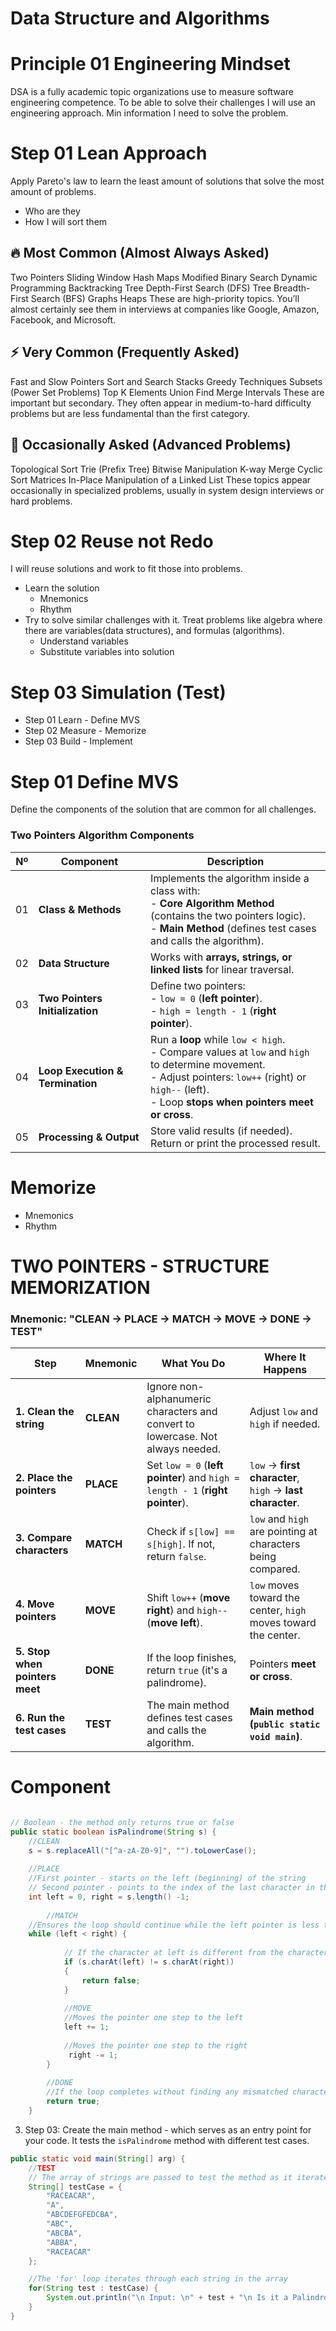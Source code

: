 # Data Structure and Algorithms


# Principle 01 Engineering Mindset
DSA is a fully academic topic organizations use to measure software engineering competence. To be able to solve 
their challenges I will use an engineering approach. Min information I need to solve the problem. 

# Step 01 Lean Approach
Apply Pareto's law to learn the least amount of solutions that solve the most amount of problems.

- Who are they
- How I will sort them
  
 ## 🔥 Most Common (Almost Always Asked)
  Two Pointers
  Sliding Window
  Hash Maps
  Modified Binary Search
  Dynamic Programming
  Backtracking
  Tree Depth-First Search (DFS)
  Tree Breadth-First Search (BFS)
  Graphs
  Heaps
  These are high-priority topics. You’ll almost certainly see them in interviews at companies like Google, Amazon, Facebook, and Microsoft.

## ⚡ Very Common (Frequently Asked)
Fast and Slow Pointers
Sort and Search
Stacks
Greedy Techniques
Subsets (Power Set Problems)
Top K Elements
Union Find
Merge Intervals
These are important but secondary. They often appear in medium-to-hard difficulty problems but are less fundamental than the first category.

## 🧐 Occasionally Asked (Advanced Problems)
Topological Sort
Trie (Prefix Tree)
Bitwise Manipulation
K-way Merge
Cyclic Sort
Matrices
In-Place Manipulation of a Linked List
These topics appear occasionally in specialized problems, usually in system design interviews or hard problems.

# Step 02 Reuse not Redo
I will reuse solutions and work to fit those into problems.
- Learn the solution
  - Mnemonics
  - Rhythm
- Try to solve similar challenges with it.
Treat problems like algebra where there are variables(data structures), and formulas (algorithms).
  - Understand variables
  - Substitute variables into solution

# Step 03 Simulation (Test)
- Step 01 Learn - Define MVS
- Step 02 Measure - Memorize
- Step 03 Build - Implement


# Step 01 Define MVS
Define the components of the solution that are common for all challenges.

### Two Pointers Algorithm Components

| Nº  | **Component**             | **Description** |
|-----|---------------------------|----------------|
| 01  | **Class & Methods**       | Implements the algorithm inside a class with: <br> - **Core Algorithm Method** (contains the two pointers logic). <br> - **Main Method** (defines test cases and calls the algorithm). |
| 02  | **Data Structure**        | Works with **arrays, strings, or linked lists** for linear traversal. |
| 03  | **Two Pointers Initialization** | Define two pointers: <br> - `low = 0` (**left pointer**). <br> - `high = length - 1` (**right pointer**). |
| 04  | **Loop Execution & Termination** | Run a **loop** while `low < high`. <br> - Compare values at `low` and `high` to determine movement. <br> - Adjust pointers: `low++` (right) or `high--` (left). <br> - Loop **stops when pointers meet or cross**. |
| 05  | **Processing & Output**   | Store valid results (if needed). <br> Return or print the processed result. |


# Memorize
- Mnemonics
- Rhythm

# TWO POINTERS - STRUCTURE MEMORIZATION

### Mnemonic: "CLEAN → PLACE → MATCH → MOVE → DONE → TEST"

| **Step**                       | **Mnemonic**  | **What You Do**                                                                 | **Where It Happens**  |
|--------------------------------|--------------|---------------------------------------------------------------------------------|----------------------|
| **1. Clean the string**        | **CLEAN**  | Ignore non-alphanumeric characters and convert to lowercase. Not always needed. | Adjust `low` and `high` if needed. |
| **2. Place the pointers**      | **PLACE**  | Set `low = 0` (**left pointer**) and `high = length - 1` (**right pointer**).   | `low` → **first character**, `high` → **last character**. |
| **3. Compare characters**      | **MATCH**  | Check if `s[low] == s[high]`. If not, return `false`.                           | `low` and `high` are pointing at characters being compared. |
| **4. Move pointers**           | **MOVE**  | Shift `low++` (**move right**) and `high--` (**move left**).                    | `low` moves toward the center, `high` moves toward the center. |
| **5. Stop when pointers meet** | **DONE**  | If the loop finishes, return `true` (it's a palindrome).                        | Pointers **meet or cross**. |
| **6. Run the test cases**      | **TEST**  | The main method defines test cases and calls the algorithm.                     | **Main method (`public static void main`)**. |



# Component
```java

// Boolean - the method only returns true or false
public static boolean isPalindrome(String s) {
    //CLEAN
    s = s.replaceAll("[^a-zA-Z0-9]", "").toLowerCase();
    
    //PLACE
    //First pointer - starts on the left (beginning) of the string
    // Second pointer - points to the index of the last character in the string
    int left = 0, right = s.length() -1;
        
        //MATCH
    //Ensures the loop should continue while the left pointer is less than/before the right pointer.     
    while (left < right) {
       
            // If the character at left is different from the character at right, it returns false, meaning the string isn't a palindrome.
            if (s.charAt(left) != s.charAt(right))
            {
                return false;
            }
            
            //MOVE
            //Moves the pointer one step to the left
            left += 1;
            
            //Moves the pointer one step to the right
             right -= 1;
        }
        
        //DONE
        //If the loop completes without finding any mismatched characters, it returns 'true'.
        return true;
    }
```

3. Step 03: Create the main method - which serves as an entry point for your code. It tests the `isPalindrome` method with different test cases.

```java
public static void main(String[] arg) {
    //TEST
    // The array of strings are passed to test the method as it iterates through test cases
    String[] testCase = {
        "RACEACAR",
        "A",
        "ABCDEFGFEDCBA",
        "ABC",
        "ABCBA",
        "ABBA",
        "RACEACAR"
    };

    //The 'for' loop iterates through each string in the array
    for(String test : testCase) {
        System.out.println("\n Input: \n" + test + "\n Is it a Palindrome...? \n" + isPalindrome(test));
    }
}

```

